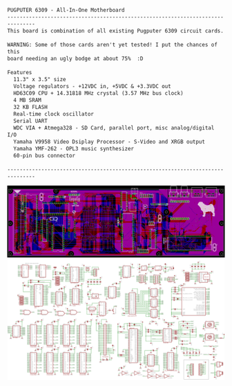 ```
PUGPUTER 6309 - All-In-One Motherboard
-------------------------------------------------------------------------------
This board is combination of all existing Pugputer 6309 circuit cards.

WARNING: Some of those cards aren't yet tested! I put the chances of this
board needing an ugly bodge at about 75%  :D

Features
  11.3" x 3.5" size
  Voltage regulators - +12VDC in, +5VDC & +3.3VDC out
  HD63C09 CPU + 14.31818 MHz crystal (3.57 MHz bus clock)
  4 MB SRAM
  32 KB FLASH
  Real-time clock oscillator
  Serial UART
  WDC VIA + Atmega328 - SD Card, parallel port, misc analog/digital I/O
  Yamaha V9958 Video Dsiplay Processor - S-Video and XRGB output
  Yamaha YMF-262 - OPL3 music synthesizer
  60-pin bus connector

-------------------------------------------------------------------------------
```
![layout](https://raw.githubusercontent.com/caiannello/Pugputer6309/main/Hardware/all-in-one/layout.png)
![schematic](https://raw.githubusercontent.com/caiannello/Pugputer6309/main/Hardware/all-in-one/schematic.png)
